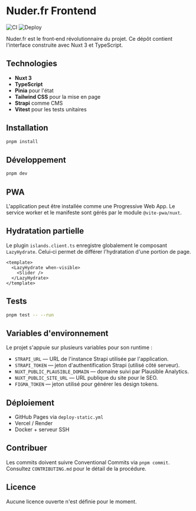 # Nuder.fr Frontend

![CI](https://github.com/your/repo/actions/workflows/ci.yml/badge.svg)
![Deploy](https://github.com/your/repo/actions/workflows/deploy-static.yml/badge.svg)

Nuder.fr est le front‑end révolutionnaire du projet. Ce dépôt contient l'interface construite avec Nuxt 3 et TypeScript.

## Technologies
- **Nuxt 3**
- **TypeScript**
- **Pinia** pour l'état
- **Tailwind CSS** pour la mise en page
- **Strapi** comme CMS
- **Vitest** pour les tests unitaires

## Installation

```bash
pnpm install
```

## Développement

```bash
pnpm dev
```

## PWA

L'application peut être installée comme une Progressive Web App. Le service worker et le manifeste sont gérés par le module `@vite-pwa/nuxt`.


## Hydratation partielle

Le plugin `islands.client.ts` enregistre globalement le composant `LazyHydrate`.
Celui‑ci permet de différer l'hydratation d'une portion de page.

```vue
<template>
  <LazyHydrate when-visible>
    <Slider />
  </LazyHydrate>
</template>
```

## Tests

```bash
pnpm test -- --run
```

## Variables d'environnement

Le projet s'appuie sur plusieurs variables pour son runtime :

- `STRAPI_URL` — URL de l'instance Strapi utilisée par l'application.
- `STRAPI_TOKEN` — jeton d'authentification Strapi (utilisé côté serveur).
- `NUXT_PUBLIC_PLAUSIBLE_DOMAIN` — domaine suivi par Plausible Analytics.
- `NUXT_PUBLIC_SITE_URL` — URL publique du site pour le SEO.
- `FIGMA_TOKEN` — jeton utilisé pour générer les design tokens.

## Déploiement
- GitHub Pages via `deploy-static.yml`
- Vercel / Render
- Docker + serveur SSH

## Contribuer
Les commits doivent suivre Conventional Commits via `pnpm commit`. Consultez `CONTRIBUTING.md` pour le détail de la procédure.

## Licence
Aucune licence ouverte n'est définie pour le moment.

